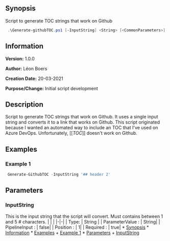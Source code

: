 ## Synopsis
Script to generate TOC strings that work on Github


```PowerShell
 .\Generate-githubTOC.ps1 [-InputString] <String> [<CommonParameters>]
```


## Information
**Version:**         1.0.0

**Author:**          Léon Boers

**Creation Date:**   20-03-2021

**Purpose/Change:**  Initial script development



## Description
Script to generate TOC strings that work on Github. It uses a single input string and converts it to a link that works on Github.
This script originated because I wanted an automated way to include an TOC that I've used on Azure DevOps. Unfortunately, [[_TOC_]] doesn't work on Github.


## Examples


###  Example 1 
```PowerShell
 Generate-GithubTOC -InputString '## header 2' 
```
## Parameters
### InputString
This is the input string that the script will convert. Must contains between 1 and 5 # characters.
| | |
|-|-|
| Type: | String |
| ParameterValue : | String|
| PipelineInput : | false|
| Position : | 1|
| Required : | true|
     * [Synopsis](#Synopsis) 
     * [Information](#Information) 
     * [Examples](#Examples) 
         + [Example 1](#Example-1) 
     * [Parameters](#Parameters) 
         + [InputString](#InputString) 



